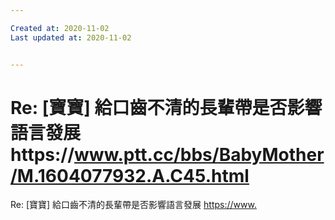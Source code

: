 ```yaml
---

Created at: 2020-11-02
Last updated at: 2020-11-02


---
```


# Re: [寶寶] 給口齒不清的長輩帶是否影響語言發展https://www.ptt.cc/bbs/BabyMother/M.1604077932.A.C45.html


Re: \[寶寶\] 給口齒不清的長輩帶是否影響語言發展
<https://>[www.](http://www.ptt.cc/bbs/BabyMother/M.1604077932.A.C45.html)

